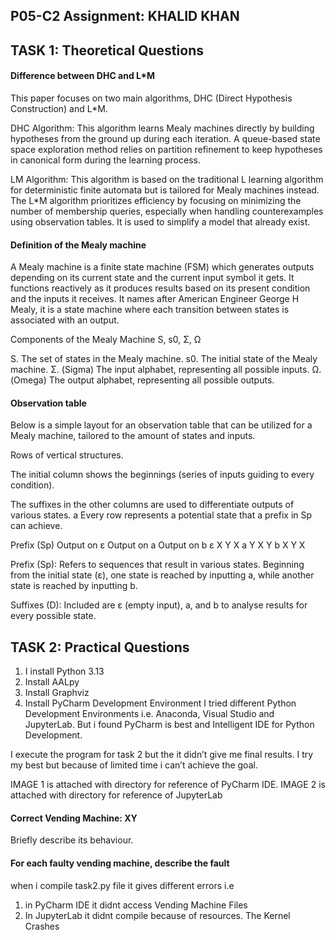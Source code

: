 ## P05-C2 Assignment: KHALID KHAN

## TASK 1: Theoretical Questions

#### Difference between DHC and L*M
This paper focuses on two main algorithms, DHC (Direct Hypothesis Construction) and L*M.

DHC Algorithm: This algorithm learns Mealy machines directly by building hypotheses from the ground up during each iteration. A queue-based state space exploration method relies on partition refinement to keep hypotheses in canonical form during the learning process.

LM Algorithm: This algorithm is based on the traditional L learning algorithm for deterministic finite automata but is tailored for Mealy machines instead. The L*M algorithm prioritizes efficiency by focusing on minimizing the number of membership queries, especially when handling counterexamples using observation tables. It is used to simplify a model that already exist.

#### Definition of the Mealy machine
A Mealy machine is a finite state machine (FSM) which generates outputs depending on its current state and the current input symbol it gets. It functions reactively as it produces results based on its present condition and the inputs it receives. It names after American Engineer George H Mealy, it is a state machine where each transition between states is associated with an output.

Components of the Mealy Machine S, s0, Σ, Ω

S.	 The set of states in the Mealy machine.
s0.	 The initial state of the Mealy machine.
Σ.	 (Sigma) The input alphabet, representing all possible inputs.
Ω.	 (Omega) The output alphabet, representing all possible outputs.


#### Observation table
Below is a simple layout for an observation table that can be utilized for a Mealy machine, tailored to the amount of states and inputs.


Rows of vertical structures.

The initial column shows the beginnings (series of inputs guiding to every condition).

The suffixes in the other columns are used to differentiate outputs of various states.
a
Every row represents a potential state that a prefix in Sp can achieve.


Prefix (Sp)	Output on ε		Output on a		Output on b
ε				X				Y				X
a				Y				X				Y
b				X				Y				X

Prefix (Sp): Refers to sequences that result in various states. Beginning from the initial state (ε), one state is reached by inputting a, while another state is reached by inputting b.

Suffixes (D): Included are ε (empty input), a, and b to analyse results for every possible state.


## TASK 2: Practical Questions
1.	I install Python 3.13
2.	Install AALpy 
3.	Install Graphviz
4.	Install PyCharm Development Environment
I tried different Python Development Environments i.e. Anaconda, Visual Studio and JupyterLab. But i found PyCharm is best and Intelligent IDE for Python Development.

I execute the program for task 2 but the it didn’t give me final results. I try my best but because of limited time i can’t achieve the goal.

IMAGE 1 is attached with directory for reference of PyCharm IDE.
IMAGE 2 is attached with directory for reference of JupyterLab
#### Correct Vending Machine: XY
Briefly describe its behaviour.

#### For each faulty vending machine, describe the fault
when i compile task2.py file it gives different errors i.e 
1. in PyCharm IDE it didnt access Vending Machine Files 
2. In JupyterLab it didnt compile because of resources. The Kernel Crashes

